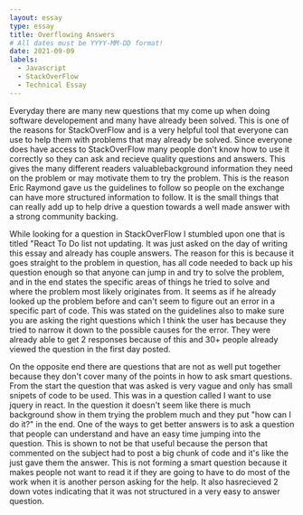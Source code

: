 ```yaml
---
layout: essay
type: essay
title: Overflowing Answers
# All dates must be YYYY-MM-DD format!
date: 2021-09-09
labels:
  - Javascript
  - StackOverFlow
  - Technical Essay
---
```


Everyday there are many new questions that my come up when doing software developement and many have already been solved. This is one of the reasons for StackOverFlow and is a very helpful tool that everyone can use to help them with problems that may already be solved. Since everyone does have access to StackOverFlow many people don't know how to use it correctly so they can ask and recieve quality questions and answers. This gives the many different readers valuablebackground information they need on the problem or may motivate them to try the problem. This is the reason Eric Raymond gave us the guidelines to follow so people on the exchange can have more structured information to follow. It is the small things that can really add up to help drive a question towards a well made answer with a strong community backing. 

While looking for a question in StackOverFlow I stumbled upon one that is titled "React To Do list not updating. It was just asked on the day of writing this essay and already has couple answers. The reason for this is because it goes straight to the problem in question, has all code needed to back up his question enough so that anyone can jump in and try to solve the problem, and in the end states the specific areas of things he tried to solve and where the problem most likely originates from. It seems as if he already looked up the problem before and can't seem to figure out an error in a specific part of code. This was stated on the guidelines also to make sure you are asking the right questions
which I think the user has because they tried to narrow it down to the possible causes for the error. They were already able to get 2 responses because of this and 30+ people already viewed the question in the first day posted. 

On the opposite end there are questions that are not as well put together because they don't cover many of the points in how to ask smart questions. From the start the question that was asked is very vague and only has small snipets of code to be used. This was in a question called I want to use jquery in react. In the question it doesn't seem like there is much background show in them trying the problem much and they put "how can I do it?" in the end. One of the ways to get better answers is to ask a question that people can understand and have an easy time jumping into the question. This is shown to not be that useful because the person that commented on the subject had to post a big chunk of 
code and it's like the just gave them the answer. This is not forming a smart question because it makes people not want to read it if they are going to have to do most of the work when it is another person asking for the help. It also hasrecieved 2 down votes indicating that it was not structured in a very easy to answer question. 

	
